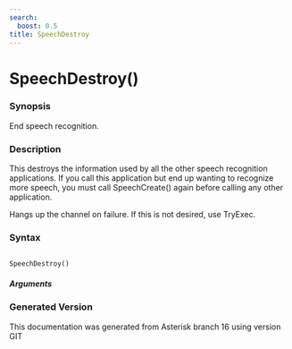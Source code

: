 ```yaml
---
search:
  boost: 0.5
title: SpeechDestroy
---
```


# SpeechDestroy()

### Synopsis

End speech recognition.

### Description

This destroys the information used by all the other speech recognition applications. If you call this application but end up wanting to recognize more speech, you must call SpeechCreate() again before calling any other application.<br>

Hangs up the channel on failure. If this is not desired, use TryExec.<br>


### Syntax


```

SpeechDestroy()
```
##### Arguments


### Generated Version

This documentation was generated from Asterisk branch 16 using version GIT 